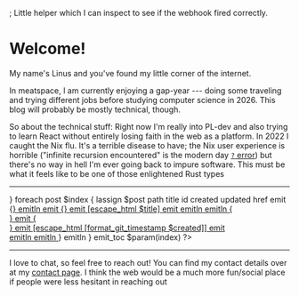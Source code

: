 ; Little helper which I can inspect to see if the webhook fired correctly.
<!-- Rendered: <?= [clock format [clock seconds] -timezone UTC -format "%Y-%m-%dT%H:%M:%SZ"] ?> -->
<!-- Commit: <?= [exec git rev-parse HEAD] ?> -->
<!-- Dirty: <?= [exec /bin/sh -c {git diff-index --quiet HEAD ; echo $?}] ?> -->

# Welcome!

My name's Linus and you've found my little corner of the internet.

In meatspace, I am currently enjoying a gap-year
--- doing some traveling and trying different jobs
before studying computer science in 2026.
This blog will probably be mostly technical, though.

So about the technical stuff:
Right now I'm really into PL-dev and also trying to learn React
without entirely losing faith in the web as a platform.
In 2022 I caught the Nix flu.
It's a terrible disease to have;
the Nix user experience is horrible
("infinite recursion encountered" is the modern day [`?` error][ed])
but there's no way in hell I'm ever going back to impure software.
This must be what it feels like to be one of those enlightened Rust types <? winky ?>

[ed]: https://en.wikipedia.org/wiki/Ed_(software)#Cultural_references

---

<?
    proc emit_toc {index} {
        emitln {<div class="toc">}

        foreach post $index {
            lassign $post path title id created updated href
            emit {<a class="toc__row" href="}
            emit [escape_html $href]
            emit {">}
            emitln

            emit {<span class="toc__title">}
            emit [escape_html $title]
            emit </span>
            emitln

            emitln {<div class="toc__separator"></div>}

            emit {<div class="toc__date">}
            emit [escape_html [format_git_timestamp $created]]
            emit </div>
            emitln

            emitln </a>
        }

        emitln </div>
    }

    emit_toc $param(index)
?>

---

I love to chat, so feel free to reach out!
You can find my contact details over at my [contact page](/contact.html).
I think the web would be a much more fun/social place
if people were less hesitant in reaching out <? smiley_nose ?>
